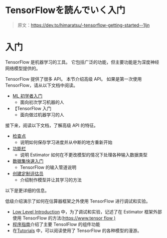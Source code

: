 # TensorFlowを読んでいく入门

> 原文：<https://dev.to/himaratsu/-tensorflow-getting-started--1ljn>

# 入门

TensorFlow 是机器学习的工具。 它包括广泛的功能，但主要功能是为深度神经网络模型提供的。

TensorFlow 提供了很多 API。 本节介绍高级 API。 如果是第一次使用 TensorFlow，请从以下文档中阅读。

*   [ML 初学者入门](https://www.tensorflow.org/versions/master/get_started/get_started_for_beginners)
    *   面向初次学习机器的人
*   【TensorFlow 入门
    *   面向做过机器学习的人

接下来，阅读以下文档，了解高级 API 的特征。

*   [检查点](https://www.tensorflow.org/versions/master/get_started/checkpoints)
    *   说明如何保存学习进度并从中断的地方重新开始
*   [功能栏](https://www.tensorflow.org/versions/master/get_started/feature_columns)
    *   说明 Estimator 如何在不更改模型的情况下处理各种输入数据类型
*   [数据集快速入门](https://www.tensorflow.org/versions/master/get_started/datasets_quickstart)
    *   TensorFlow 的输入管道说明
*   [创建定制评估员](https://www.tensorflow.org/versions/master/get_started/custom_estimators)
    *   介绍制作模型并让其学习的方法

以下是更详细的信息。

低级介绍演示了如何在估算器框架之外使用 TensorFlow 进行调试和实验。

*   [Low Level Introduction](https://www.tensorflow.org/versions/master/programmers_guide/low_level_intro) 中，为了调试和实验，记述了在 Estimator 框架外部使用 TensorFlow 的方法([https://www.tensor flow )](https://www.tensorflow.org/versions/master/programmers_guide/low_level_intro)
*   [程序指南](https://www.tensorflow.org/versions/master/programmers_guide/index)介绍了主要 TensolFlow 的组件功能
*   在[Tutorials](https://www.tensorflow.org/versions/master/tutorials/index) 中，可以阅读使用了 TensorFlow 的各种模型的漫游。